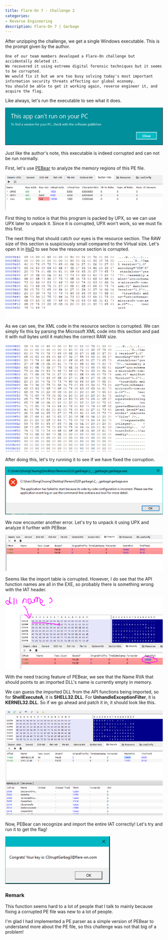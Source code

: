 ```yaml
---
title: Flare-On 7 - Challenge 2
categories:
- Reverse Engineering
description: Flare-On 7 | Garbage
---
```


After unzipping the challenge, we get a single Windows executable. This is the prompt given by the author.


```
One of our team members developed a Flare-On challenge but accidentally deleted it. 
We recovered it using extreme digital forensic techniques but it seems to be corrupted. 
We would fix it but we are too busy solving today's most important information security threats affecting our global economy. 
You should be able to get it working again, reverse engineer it, and acquire the flag.
```

Like always, let's run the executable to see what it does.


![alt text](/uploads/FO2-1.PNG "Init")


Just like the author's note, this executable is indeed corrupted and can not be run normally.


First, let's use [PEBear](https://hshrzd.wordpress.com/pe-bear/) to analyze the memory regions of this PE file.


![alt text](/uploads/FO2-2.PNG "Init")


First thing to notice is that this program is packed by UPX, so we can use UPX later to unpack it. Since it is corrupted, UPX won't work, so we must fix this first.


The next thing that should catch our eyes is the resource section. The RAW size of this section is suspiciously small compared to the Virtual size. Let's open it in [HxD](https://mh-nexus.de/en/hxd/) to see how the resource section is corrupted.

![alt text](/uploads/FO2-3.PNG "Init")


As we can see, the XML code in the resource section is corrupted. We can simply fix this by parsing the Microsoft XML code into this section and pad it with null bytes until it matches the correct RAW size.


![alt text](/uploads/FO2-4.PNG "Init")


After doing this, let's try running it to see if we have fixed the corruption.

![alt text](/uploads/FO2-5.PNG "Init")


We now encounter another error. Let's try to unpack it using UPX and analyze it further with PEBear.

![alt text](/uploads/FO2-6.PNG "Init")


Seems like the import table is corrupted. However, I do see that the API function names are all in the EXE, so probably there is something wrong with the IAT header. 


![alt text](/uploads/FO2-7.PNG "Init")

With the need tracing feature of PEBear, we see that the Name RVA that should points to an imported DLL's name is currently empty in memory.


We can guess the imported DLL from the API functions being imported, so for **ShellExecuteA**, it is **SHELL32.DLL**. For **UnhandleExceptionFilter**, it is **KERNEL32.DLL**. So if we go ahead and patch it in, it should look like this.


![alt text](/uploads/FO2-8.PNG "Init")


Now, PEBear can recognize and import the entire IAT correctly! Let's try and run it to get the flag!

![alt text](/uploads/FO2-10.PNG "Init")


### Remark


This function seems hard to a lot of people that I talk to mainly because fixing a corrupted PE file was new to a lot of people.


I'm glad I had implemented a PE parser as a simple version of PEBear to understand more about the PE file, so this challenge was not that big of a problem!
